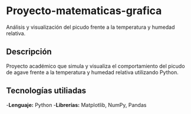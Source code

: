 # Proyecto-matematicas-grafica
Análisis y visualización del picudo frente a la temperatura y humedad relativa. 

## Descripción 
Proyecto académico que simula y visualiza el comportamiento del picudo de agave frente a la temperatura y humedad relativa utilizando Python. 

## Tecnologías utiliadas

-**Lenguaje:** Python
-**Librerías:** Matplotlib, NumPy, Pandas


